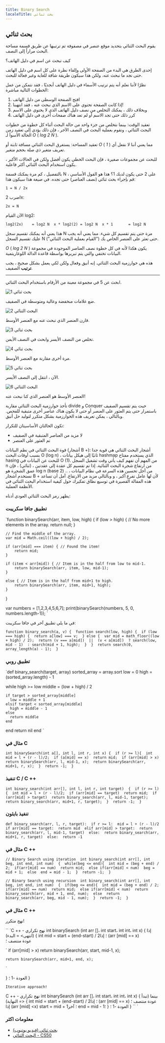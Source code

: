 ```yaml
---
title: Binary Search
localeTitle: بحث ثنائي
---
```

## بحث ثنائي

يقوم البحث الثنائي بتحديد موقع عنصر في مصفوفة تم ترتيبها عن طريق قسمة مساحة البحث مراراً إلى النصف.

كيف تبحث عن اسم في دليل الهاتف؟

إحدى الطرق هي البدء من الصفحة الأولى وإلقاء نظرة على كل اسم في دليل الهاتف حتى نجد ما نبحث عنه. ولكن هذا سيكون طريقة شاقة للغاية وغير فعالة للبحث.

نظرًا لأننا نعلم أنه يتم ترتيب الأسماء في دليل الهاتف أبجديًا ، فقد نتمكن من عمل الخطوات التالية مباشرة:

1.  افتح الصفحة الوسطى من دليل الهاتف
2.  إذا كانت الصفحة تحتوي على الاسم الذي نبحث عنه ، فقد انتهينا!
3.  وبخلاف ذلك ، يمكنك التخلص من نصف دليل الهاتف الذي لا يحتوي على الاسم
4.  كرر ذلك حتى تجد الاسم أو لم تعد هناك صفحات أخرى في دليل الهاتف

تعقيد الوقت: بينما نتخلص من جزء واحد من حالة البحث أثناء كل خطوة من خطوات البحث الثنائي ، ونقوم بعملية البحث في النصف الآخر ، فإن ذلك يؤدي إلى تعقيد زمن الحالة الأسوأ لـ _O_ ( _log 2 N_ ).

تعقيد المساحة: يستغرق البحث الثنائي مسافة ثابتة أو _O_ ( _1_ ) مما يعني أننا لا نفعل أي تعريف متغير ذي صلة بحجم متغير.

للبحث عن مجموعات صغيرة ، فإن البحث الخطي يكون أفضل ولكن في الحالات الأكبر ، يكون استخدام البحث الثنائي أكثر فاعلية.

بالتفصيل ، كم مرة يمكنك قسمة N على 2 حتى يكون لديك 1؟ هذا هو القول الأساسي ، قم بإجراء بحث ثنائي (نصف العناصر) حتى تجده. في صيغة هذا سيكون هذا:

 `1 = N / 2x 
` 

اضرب 2x:

 `2x = N 
` 

الآن القيام log2:

 `log2(2x)    = log2 N 
 x * log2(2) = log2 N 
 x * 1       = log2 N 
` 

هذا يعني أنه يمكنك تقسيم سجل N مرة حتى يتم تقسيم كل شيء. مما يعني أنه يجب عليك تقسيم السجل N ("القيام بعملية البحث الثنائي") حتى تعثر على العنصر الخاص بك.

_O_ ( _log 2 N_ ) يكون هكذا لأنه في كل خطوة نصف العناصر الموجودة في مجموعة البيانات تختفي والتي يتم تبريرها بواسطة قاعدة الدالة اللوغاريتمية.

هذه هي خوارزمية البحث الثنائي. إنه أنيق وفعال ولكن لكي يعمل بشكل صحيح ، يجب **ترتيب** الصفيف.

* * *

ابحث عن 5 في مجموعة معينة من الأرقام باستخدام البحث الثنائي.

![بحث ثنائي 1](https://i.imgur.com/QAuugOL.jpg)

ضع علامات منخفضة وعالية ومتوسطة في الصفيف.

![البحث الثنائي 2](https://i.imgur.com/1710fEx.jpg)

قارن العنصر الذي تبحث عنه مع العنصر الأوسط.

![بحث ثنائي 3](https://i.imgur.com/jr4icze.jpg)

تخلص من النصف الأيسر وابحث في النصف الأيمن.

![بحث ثنائي 4](https://i.imgur.com/W57lGsk.jpg)

مرة أخرى مقارنة مع العنصر الأوسط.

![بحث ثنائي 5](https://i.imgur.com/5Twm8NE.jpg)

الآن ، انتقل إلى النصف الأيسر.

![البحث الثنائي 6](https://i.imgur.com/01xetay.jpg)

العنصر الأوسط هو العنصر الذي كنا نبحث عنه!

تأخذ خوارزمية البحث الثنائي مقاربة divide و Conquer حيث يتم تقسيم الصفيف باستمرار حتى يتم العثور على العنصر أو حتى لا يكون هناك عناصر أخرى متبقية للفحص. وبالتالي ، يمكن تعريف هذه الخوارزمية بشكل متكرر لتوليد حل أنيق.

تكون الحالتان الأساسيتان للتكرار:

*   لا مزيد من العناصر المتبقية في الصفيف
*   تم العثور على العنصر

قوة البحث الثنائي في نظم البيانات (أشجار B +): أشجار البحث الثنائي هي قوية جدا بسبب أوقات البحث O (log n) ، ثانيًا إلى هيكل بيانات hashmap الذي يستخدم مفتاح hasing للبحث عن البيانات في O (1). من المهم أن تفهم كيف يأتي وقت تشغيل السجل n من ارتفاع شجرة البحث الثنائية. إذا تم تقسيم كل عقدة إلى عقدتين ، (ثنائي) ، فإن عمق الشجرة هو log n (base 2) .. من أجل تحسين هذه السرعة في نظام البيانات ، نستخدم أشجار B + لأن لها عامل تفرع أكبر ، و وبالتالي مزيد من الارتفاع. آمل أن تساعد هذه المقالة القصيرة في توسيع نطاق تفكيرك حول كيفية استخدام البحث الثنائي في الأنظمة العملية.

يظهر رمز البحث الثنائي العودي أدناه:

### تطبيق جافا سكريبت

 `function binarySearch(arr, item, low, high) { 
    if (low > high) { // No more elements in the array. 
        return null; 
    } 
 
    // Find the middle of the array. 
    var mid = Math.ceil((low + high) / 2); 
 
    if (arr[mid] === item) { // Found the item! 
        return mid; 
    } 
 
    if (item < arr[mid]) { // Item is in the half from low to mid-1. 
        return binarySearch(arr, item, low, mid-1); 
    } 
 
    else { // Item is in the half from mid+1 to high. 
        return binarySearch(arr, item, mid+1, high); 
    } 
 } 
 
 var numbers = [1,2,3,4,5,6,7]; 
 print(binarySearch(numbers, 5, 0, numbers.length-1)); 
` 

في ما يلي تطبيق آخر في جافا سكريبت:

 `function binary_search(a, v) { 
    function search(low, high) { 
        if (low === high) { 
            return a[low] === v; 
        } else { 
            var mid = math_floor((low + high) / 2); 
            return (v === a[mid]) 
                   || 
                   (v < a[mid]) 
                   ? search(low, mid - 1) 
                   : search(mid + 1, high); 
        } 
    } 
    return search(0, array_length(a) - 1); 
 } 
` 

### تطبيق روبي

 `def binary_search(target, array) 
  sorted_array = array.sort 
  low = 0 
  high = (sorted_array.length) - 1 
 
  while high >= low 
    middle = (low + high) / 2 
 
    if target > sorted_array[middle] 
      low = middle + 1 
    elsif target < sorted_array[middle] 
      high = middle - 1 
    else 
      return middle 
    end 
  end 
  return nil 
 end 
` 

### مثال في C

 `int binarySearch(int a[], int l, int r, int x) { 
   if (r >= l){ 
        int mid = l + (r - l)/2; 
        if (a[mid] == x) 
            return mid; 
        if (arr[mid] > x) 
            return binarySearch(arr, l, mid-1, x); 
        return binarySearch(arr, mid+1, r, x); 
   } 
   return -1; 
 } 
` 

### تنفيذ C / C ++

 `int binary_search(int arr[], int l, int r, int target) 
 { 
   if (r >= l) 
   { 
        int mid = l + (r - l)/2; 
        if (arr[mid] == target) 
            return mid; 
        if (arr[mid] > target) 
            return binary_search(arr, l, mid-1, target); 
        return binary_search(arr, mid+1, r, target); 
   } 
   return -1; 
 } 
` 

### تنفيذ بايثون

 `def binary_search(arr, l, r, target): 
    if r >= l: 
        mid = l + (r - l)/2 
        if arr[mid] == target: 
            return mid 
        elif arr[mid] > target: 
            return binary_search(arr, l, mid-1, target) 
        else: 
            return binary_search(arr, mid+1, r, target) 
    else: 
        return -1 
` 

### مثال في C ++

 `// Binary Search using iteration 
 int binary_search(int arr[], int beg, int end, int num) 
 { 
    while(beg <= end){ 
        int mid = (beg + end) / 2; 
        if(arr[mid] == num) 
            return mid; 
        else if(arr[mid] < num) 
            beg = mid + 1; 
        else 
            end = mid - 1; 
    } 
    return -1; 
 } 
` 

 `// Binary Search using recursion 
 int binary_search(int arr[], int beg, int end, int num) 
 { 
    if(beg <= end){ 
        int mid = (beg + end) / 2; 
        if(arr[mid] == num) 
            return mid; 
        else if(arr[mid] < num) 
            return binary_search(arr, mid + 1, end, num); 
        else 
            return binary_search(arr, beg, mid - 1, num); 
    } 
    return -1; 
 } 
` 

### مثال في C ++

نهج متكرر!

\`\` \`C ++ - نهج تكراري int binarySearch (int arr \[\]، int start، int int، int x) { إذا (انتهى> = البدء) { int mid = start + (end-start) / 2؛ إذا (arr \[mid\] == x)  
عودة منتصف ؛

 `    if (arr[mid] > x) 
        return binarySearch(arr, start, mid-1, x); 
 
    return binarySearch(arr, mid+1, end, x); 
` 

} العودة -1 ؛ }

 `Iterative approach! 
` 

C ++ - نهج تكراري int binarySearch (int arr \[\]، int start، int int، int x) { بينما (تبدأ <= النهاية) { int mid = start + (end-start) / 2؛ إذا (arr \[mid\] == x) عودة منتصف ؛ إذا (arr \[mid\] <x) start = mid + 1؛ آخر end = mid - 1؛ } العودة -1 ؛ } \`\` \`

### معلومات اكثر

*   [بحث ثنائي (فيديو يوتيوب)](https://youtu.be/P3YID7liBug)
*   [البحث الثنائي - CS50](https://www.youtube.com/watch?v=5xlIPT1FRcA)
